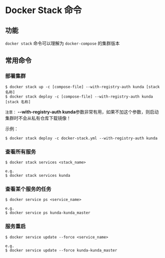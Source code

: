 # Docker Stack 命令

## 功能

`docker stack` 命令可以理解为 `docker-compose` 的集群版本

## 常用命令

### 部署集群

``` shell
$ docker stack up -c [compose-file] --with-registry-auth kunda [stack 名称]
$ docker stack deploy -c [compose-file] --with-registry-auth kunda [stack 名称]
```

`注意：` **--with-registry-auth kunda**参数非常有用，如果不加这个参数，则启动集群时不会从私有仓库下载镜像！

示例：

``` shell
$ docker stack deploy -c docker-stack.yml --with-registry-auth kunda
```

### 查看所有服务

``` shell
$ docker stack services <stack_name>

e.g.
$ docker stack services kunda
```

### 查看某个服务的任务

``` shell
$ docker service ps <service_name>

e.g.
$ docker service ps kunda-kunda_master
```

### 服务重启

``` shell
$ docker service update --force <service_name>

e.g.
$ docker service update --force kunda-kunda_master
```
